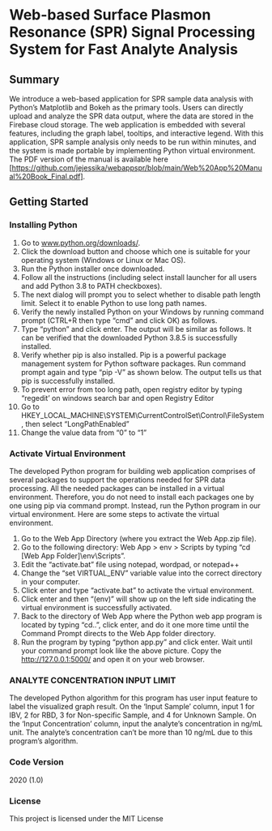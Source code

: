 # Web-based Surface Plasmon Resonance (SPR) Signal Processing System for Fast Analyte Analysis

## Summary
We introduce a web-based application for SPR sample data analysis with Python’s Matplotlib and Bokeh as the primary tools. Users can directly upload and analyze the SPR data output, where the data are stored in the Firebase cloud storage. The web application is embedded with several features, including the graph label, tooltips, and interactive legend. With this application, SPR sample analysis only needs to be run within minutes, and the system is made portable by implementing Python virtual environment. The PDF version of the manual is available here [https://github.com/jejessika/webappspr/blob/main/Web%20App%20Manual%20Book_Final.pdf].

## Getting Started
### Installing Python
1. Go to www.python.org/downloads/.
2. Click the download button and choose which one is suitable for your operating system (Windows or Linux or Mac OS).
3. Run the Python installer once downloaded.
4. Follow all the instructions (including select install launcher for all users and add Python 3.8 to PATH checkboxes).
5. The next dialog will prompt you to select whether to disable path length limit. Select it to enable Python to use long path names.
6. Verify the newly installed Python on your Windows by running command prompt (CTRL+R then type “cmd” and click OK) as follows.
7. Type “python” and click enter. The output will be similar as follows. It can be verified that the downloaded Python 3.8.5 is successfully installed.
8. Verify whether pip is also installed. Pip is a powerful package management system for Python software packages. Run command prompt again and type “pip -V” as shown below. The output tells us that pip is successfully installed.
9. To prevent error from too long path, open registry editor by typing “regedit’ on windows search bar and open Registry Editor
10. Go to HKEY_LOCAL_MACHINE\SYSTEM\CurrentControlSet\Control\FileSystem, then select “LongPathEnabled”
11. Change the value data from “0” to “1”
### Activate Virtual Environment
The developed Python program for building web application comprises of several packages to support the operations needed for SPR data processing. All the needed packages can be
installed in a virtual environment. Therefore, you do not need to install each packages one by one using pip via command prompt. Instead, run the Python program in our virtual environment. Here are some steps to activate the virtual environment.
1. Go to the Web App Directory (where you extract the Web App.zip file).
2. Go to the following directory: Web App > env > Scripts by typing “cd [Web App Folder]\env\Scripts”.
3. Edit the “activate.bat” file using notepad, wordpad, or notepad++
4. Change the “set VIRTUAL_ENV” variable value into the correct directory in your computer.
5. Click enter and type “activate.bat” to activate the virtual environment.
5. Click enter and then “(env)” will show up on the left side indicating the virtual environment is successfully activated.
6. Back to the directory of Web App where the Python web app program is located by typing “cd..”, click enter, and do it one more time until the Command Prompt directs to the Web App folder directory.
7. Run the program by typing “python app.py” and click enter. Wait until your command prompt look like the above picture. Copy the http://127.0.0.1:5000/ and open it on your web browser.
### ANALYTE CONCENTRATION INPUT LIMIT
The developed Python algorithm for this program has user input feature to label the visualized graph result. On the ‘Input Sample’ column, input 1 for IBV, 2 for RBD, 3 for Non-specific Sample, and 4 for Unknown Sample. On the ‘Input Concentration’ column, input the analyte’s concentration in ng/mL unit. The analyte’s concentration can’t be more than 10 ng/mL due to this program’s algorithm.
### Code Version
2020 (1.0)
### License
This project is licensed under the MIT License
